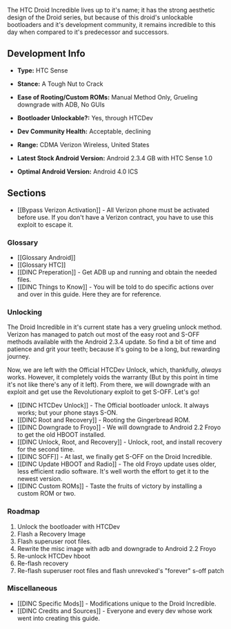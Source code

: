The HTC Droid Incredible lives up to it's name; it has the strong aesthetic design of the Droid series, but because of this droid's unlockable bootloaders and it's development community, it remains incredible to this day when compared to it's predecessor and successors.

## Development Info

* **Type:** HTC Sense
* **Stance:** A Tough Nut to Crack
* **Ease of Rooting/Custom ROMs:** Manual Method Only, Grueling downgrade with ADB, No GUIs
* **Bootloader Unlockable?:** Yes, through HTCDev
* **Dev Community Health:** Acceptable, declining

* **Range:** CDMA Verizon Wireless, United States
* **Latest Stock Android Version:** Android 2.3.4 GB with HTC Sense 1.0
* **Optimal Android Version:** Android 4.0 ICS

## Sections

* [[Bypass Verizon Activation]] - All Verizon phone must be activated before use. If you don't have a Verizon contract, you have to use this exploit to escape it.

### Glossary

* [[Glossary Android]]
* [[Glossary HTC]]
* [[DINC Preperation]] - Get ADB up and running and obtain the needed files.
* [[DINC Things to Know]] - You will be told to do specific actions over and over in this guide. Here they are for reference.

### Unlocking

The Droid Incredible in it's current state has a very grueling unlock method. Verizon has managed to patch out most of the easy root and S-OFF methods available with the Android 2.3.4 update. So find a bit of time and patience and grit your teeth; because it's going to be a long, but rewarding journey.

Now, we are left with the Official HTCDev Unlock, which, thankfully, *always* works. However, it completely voids the warranty (But by this point in time it's not like there's any of it left). From there, we will downgrade with an exploit and get use the Revolutionary exploit to get S-OFF. Let's go!

* [[DINC HTCDev Unlock]] - The Official bootloader unlock. It always works; but your phone stays S-ON.
* [[DINC Root and Recovery]] - Rooting the Gingerbread ROM.
* [[DINC Downgrade to Froyo]] - We will downgrade to Android 2.2 Froyo to get the old HBOOT installed.
* [[DINC Unlock, Root, and Recovery]] - Unlock, root, and install recovery for the second time.
* [[DINC SOFF]] - At last, we finally get S-OFF on the Droid Incredible.
* [[DINC Update HBOOT and Radio]] - The old Froyo update uses older, less efficient radio software. It's well worth the effort to get it to the newest version.
* [[DINC Custom ROMs]] - Taste the fruits of victory by installing a custom ROM or two.

### Roadmap

1. Unlock the bootloader with HTCDev
2. Flash a Recovery Image
3. Flash superuser root files.
4. Rewrite the misc image with adb and downgrade to Android 2.2 Froyo
5. Re-unlock HTCDev hboot
6. Re-flash recovery
7. Re-flash superuser root files and flash unrevoked's "forever" s-off patch

### Miscellaneous

* [[DINC Specific Mods]] - Modifications unique to the Droid Incredible.
* [[DINC Credits and Sources]] - Everyone and every dev whose work went into creating this guide.
